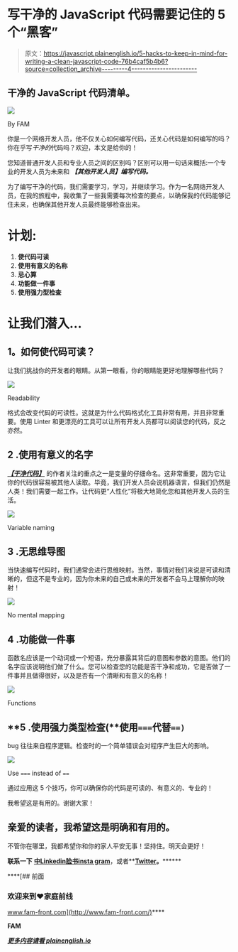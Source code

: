 # 写干净的 JavaScript 代码需要记住的 5 个“黑客”

> 原文：<https://javascript.plainenglish.io/5-hacks-to-keep-in-mind-for-writing-a-clean-javascript-code-76b4caf5b4b6?source=collection_archive---------4----------------------->

## 干净的 JavaScript 代码清单。

![](img/df3c1fbc9d429c9c8dd54f2c67922d38.png)

By FAM

你是一个网络开发人员，他不仅关心如何编写代码，还关心代码是如何编写的吗？你在乎写*干净的*代码吗？欢迎，本文是给你的！

您知道普通开发人员和专业人员之间的区别吗？区别可以用一句话来概括:一个专业的开发人员为未来和 ***【其他开发人员】编写代码。***

为了编写干净的代码，我们需要学习，学习，并继续学习。作为一名网络开发人员，在我的旅程中，我收集了一些我需要每次检查的要点，以确保我的代码能够记住未来，也确保其他开发人员最终能够检查出来。

# 计划:

1.  **使代码可读**
2.  **使用有意义的名称**
3.  **忌心算**
4.  **功能做一件事**
5.  **使用强力型检查**

# 让我们潜入…

## **1。如何使代码可读？**

让我们挑战你的开发者的眼睛。从第一眼看，你的眼睛能更好地理解哪些代码？

![](img/27ce9917d201706d2bf5e3931cb6d85d.png)

Readability

格式会改变代码的可读性。这就是为什么代码格式化工具非常有用，并且非常重要。使用 Linter 和更漂亮的工具可以让所有开发人员都可以阅读您的代码，反之亦然。

## **2 .使用有意义的名字**

[***【干净代码】***](https://www.amazon.com/Clean-Code-Handbook-Software-Craftsmanship/dp/0132350882) 的作者关注的重点之一是变量的仔细命名。这非常重要，因为它让你的代码很容易被其他人读取。毕竟，我们开发人员会说机器语言，但我们仍然是人类！我们需要一起工作。让代码更“人性化”将极大地简化您和其他开发人员的生活。

![](img/e25647b5ff4cdab52973ab0a24bdbdb1.png)

Variable naming

## **3 .无思维导图**

当快速编写代码时，我们通常会进行思维映射。当然，事情对我们来说是可读和清晰的，但这不是专业的，因为你未来的自己或未来的开发者不会马上理解你的映射！

![](img/7a904b3daf5f870cf02aa09b5b50bbb6.png)

No mental mapping

## **4 .功能做一件事**

函数名应该是一个动词或一个短语，充分暴露其背后的意图和参数的意图。他们的名字应该说明他们做了什么。您可以检查您的功能是否干净和成功，它是否做了一件事并且做得很好，以及是否有一个清晰和有意义的名称！

![](img/3e5700beafec9171314a254c1054b28d.png)

Functions

## **5 .使用强力类型检查(**使用`===`代替`==)`

bug 往往来自程序逻辑。检查时的一个简单错误会对程序产生巨大的影响。

![](img/f91fcfaea9d0d36c1508eba2d3e587d3.png)

Use `===` instead of `==`

通过应用这 5 个技巧，你可以确保你的代码是可读的、有意义的、专业的！

我希望这是有用的。谢谢大家！

## 亲爱的读者，我希望这是明确和有用的。

不管你在哪里，我都希望你和你的家人平安无事！坚持住。明天会更好！

**联系一下** [**中**](https://medium.com/@famzil/)**[**Linkedin**](https://www.linkedin.com/in/fatima-amzil-9031ba95/)**[**脸书**](https://www.facebook.com/The-Front-End-World)**[**insta gram**](https://www.instagram.com/the_frontend_world/)**，或者**[**Twitter**](https://twitter.com/FatimaAMZIL9)**。********

 ****[## 前面

### 欢迎来到❤家庭前线

www.fam-front.com](http://www.fam-front.com/)**** 

******FAM******

****[*更多内容请看 plainenglish.io*](http://plainenglish.io/)****